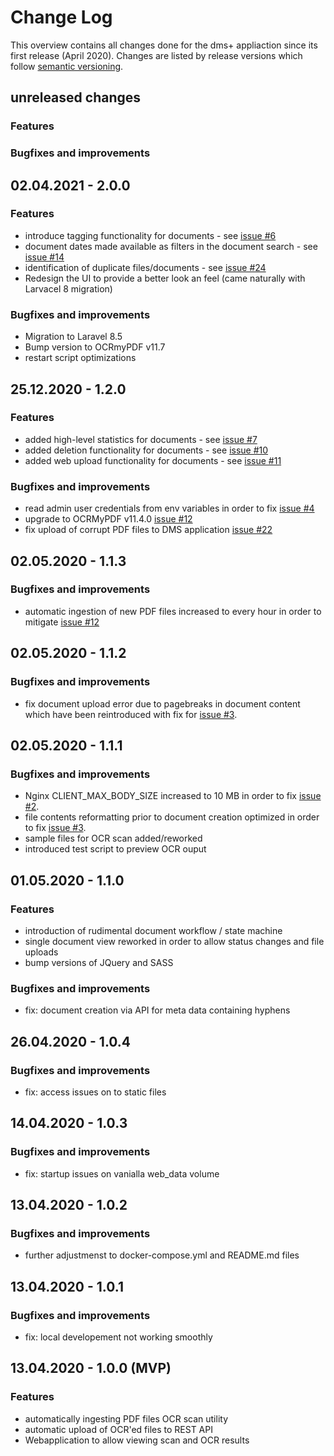 # Change Log

This overview contains all changes done for the dms+ appliaction since its first release (April 2020).
 Changes are listed by release versions which follow [semantic versioning](https://semver.org).  

## unreleased changes

### Features

### Bugfixes and improvements

## 02.04.2021 - 2.0.0

### Features
- introduce tagging functionality for documents  - see [issue #6](https://github.com/d-lopes/dmsplus/issues/6)
- document dates made available as filters in the document search - see [issue #14](https://github.com/d-lopes/dmsplus/issues/14)
- identification of duplicate files/documents - see [issue #24](https://github.com/d-lopes/dmsplus/issues/24)
- Redesign the UI to provide a better look an feel (came naturally with Larvacel 8 migration)

### Bugfixes and improvements
- Migration to Laravel 8.5
- Bump version to OCRmyPDF v11.7
- restart script optimizations

## 25.12.2020 - 1.2.0

### Features
- added high-level statistics for documents - see [issue #7](https://github.com/d-lopes/dmsplus/issues/7)
- added deletion functionality for documents - see [issue #10](https://github.com/d-lopes/dmsplus/issues/10)
- added web upload functionality for documents - see [issue #11](https://github.com/d-lopes/dmsplus/issues/11)

### Bugfixes and improvements
- read admin user credentials from env variables in order to fix [issue #4](https://github.com/d-lopes/dmsplus/issues/4)
- upgrade to OCRMyPDF v11.4.0 [issue #12](https://github.com/d-lopes/dmsplus/issues/12)
- fix upload of corrupt PDF files to DMS application [issue #22](https://github.com/d-lopes/dmsplus/issues/22)

## 02.05.2020 - 1.1.3

### Bugfixes and improvements
- automatic ingestion of new PDF files increased to every hour in order to mitigate [issue #12](https://github.com/d-lopes/dmsplus/issues/12)

## 02.05.2020 - 1.1.2

### Bugfixes and improvements
- fix document upload error due to pagebreaks in document content which have been reintroduced with fix for [issue #3](https://github.com/d-lopes/dmsplus/issues/3). 

## 02.05.2020 - 1.1.1

### Bugfixes and improvements
- Nginx CLIENT_MAX_BODY_SIZE increased to 10 MB in order to fix [issue #2](https://github.com/d-lopes/dmsplus/issues/2). 
- file contents reformatting prior to document creation optimized in order to fix [issue #3](https://github.com/d-lopes/dmsplus/issues/3). 
- sample files for OCR scan added/reworked
- introduced test script to preview OCR ouput

## 01.05.2020 - 1.1.0

### Features
- introduction of rudimental document workflow / state machine 
- single document view reworked in order to allow status changes and file uploads 
- bump versions of JQuery and SASS 

### Bugfixes and improvements
- fix: document creation via API for meta data containing hyphens

## 26.04.2020 - 1.0.4

### Bugfixes and improvements
- fix: access issues on to static files

## 14.04.2020 - 1.0.3

### Bugfixes and improvements
- fix: startup issues on vanialla web_data volume

## 13.04.2020 - 1.0.2

### Bugfixes and improvements
- further adjustmenst to docker-compose.yml and README.md files

## 13.04.2020 - 1.0.1

### Bugfixes and improvements
- fix: local developement not working smoothly

## 13.04.2020 - 1.0.0 (MVP)

### Features
- automatically ingesting PDF files OCR scan utility  
- automatic upload of OCR'ed files to REST API
- Webapplication to allow viewing scan and OCR results

